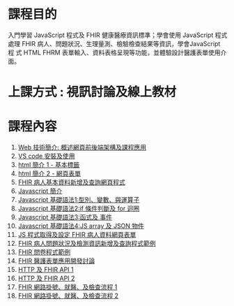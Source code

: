 # 課程目的 #
入門學習 JavaScript 程式及 FHIR 健康醫療資訊標準；學會使用 JavaScript 程式處理 FHIR 病人、問題狀況、生理量測、檢驗檢查結果等資訊，學會JavaScript 程 式 HTML FHRM 表單輸入、資料表格呈現等功能，並體驗設計醫護表單使用介面。

# 上課方式 : 視訊討論及線上教材 #

# 課程內容 #
1. [Web 技術簡介: 概述網頁前後端架構及課程應用](#)
1. [VS code 安裝及使用](index.html)
1. [html 簡介 1 - 基本標籤]()
1. [html 簡介 2 - 網頁表單]()
1. [FHIR 病人基本資料新增及查詢網頁程式]()
1. [Javascript 簡介]()
1. [Javascript 基礎語法1:型別、變數、與運算子]()
1. [Javascript 基礎語法2:if 條件判斷及 for 迴圈]()
1. [Javascript 基礎語法3:函式及 事件]()
1. [Javascript 基礎語法4:JS array 及 JSON 物件]()
1. [JS 程式取得及設定 FHIR 病人資料網頁表單]()
1. [FHIR 病人問題狀況及檢測資訊新增及查詢程式範例]()
1. [FHIR 問卷程式範例]()
1. [FHIR 醫護表單應用開發討論]()
1. [HTTP 及 FHIR API 1]()
1. [HTTP 及 FHIR API 2]()
1. [FHIR 網路掛號、就醫、及檢查流程 1]()
1. [FHIR 網路掛號、就醫、及檢查流程 2]()
